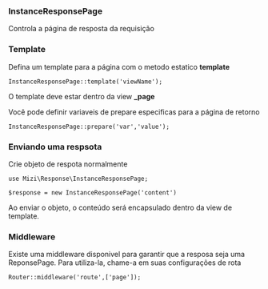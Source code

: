 ### InstanceResponsePage

Controla a página de resposta da requisição

### Template
Defina um template para a página com o metodo estatico **template**

    InstanceResponsePage::template('viewName');

O template deve estar dentro da view **_page**

Você pode definir variaveis de prepare especificas para a página de retorno

    InstanceResponsePage::prepare('var','value');


### Enviando uma respsota
Crie objeto de respota normalmente

    use Mizi\Response\InstanceResponsePage;

    $response = new InstanceResponsePage('content')

Ao enviar o objeto, o conteúdo será encapsulado dentro da view de template.

### Middleware
Existe uma middleware disponivel para garantir que a resposa seja uma ReponsePage.
Para utiliza-la, chame-a em suas configurações de rota

    Router::middleware('route',['page']);